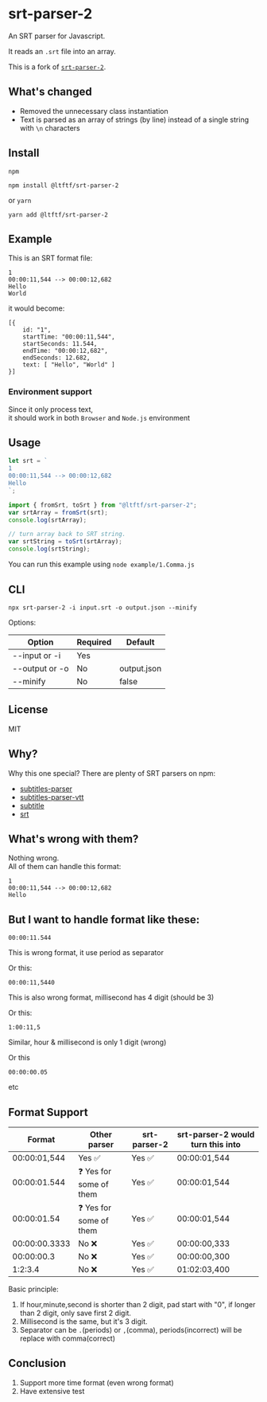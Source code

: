 # srt-parser-2

An SRT parser for Javascript.

It reads an `.srt` file into an array.

This is a fork of [`srt-parser-2`](https://github.com/1c7/srt-parser-2).

## What's changed

- Removed the unnecessary class instantiation
- Text is parsed as an array of strings (by line) instead of a single string with `\n` characters

## Install

`npm`

```
npm install @ltftf/srt-parser-2
```

or `yarn`

```
yarn add @ltftf/srt-parser-2
```

## Example

This is an SRT format file:

```
1
00:00:11,544 --> 00:00:12,682
Hello
World
```

it would become:

```
[{
    id: "1",
    startTime: "00:00:11,544",
    startSeconds: 11.544,
    endTime: "00:00:12,682",
    endSeconds: 12.682,
    text: [ "Hello", "World" ]
}]
```

### Environment support

Since it only process text,  
it should work in both `Browser` and `Node.js` environment

## Usage

```javascript
let srt = `
1
00:00:11,544 --> 00:00:12,682
Hello
`;

import { fromSrt, toSrt } from "@ltftf/srt-parser-2";
var srtArray = fromSrt(srt);
console.log(srtArray);

// turn array back to SRT string.
var srtString = toSrt(srtArray);
console.log(srtString);
```

You can run this example using `node example/1.Comma.js`

## CLI

```
npx srt-parser-2 -i input.srt -o output.json --minify
```

Options:

| Option         | Required | Default     |
| -------------- | -------- | ----------- |
| --input or -i  | Yes      |             |
| --output or -o | No       | output.json |
| --minify       | No       | false       |

## License

MIT

## Why?

Why this one special? There are plenty of SRT parsers on npm:

- [subtitles-parser](https://www.npmjs.com/package/subtitles-parser)
- [subtitles-parser-vtt](https://www.npmjs.com/package/subtitles-parser-vtt)
- [subtitle](https://www.npmjs.com/package/subtitle)
- [srt](https://www.npmjs.com/package/srt)

## What's wrong with them?

Nothing wrong.  
All of them can handle this format:

```
1
00:00:11,544 --> 00:00:12,682
Hello
```

## But I want to handle format like these:

```
00:00:11.544
```

This is wrong format, it use period as separator

Or this:

```
00:00:11,5440
```

This is also wrong format, millisecond has 4 digit (should be 3)

Or this:

```
1:00:11,5
```

Similar, hour & millisecond is only 1 digit (wrong)

Or this

```
00:00:00.05
```

etc

## Format Support

| Format        | Other parser                    | srt-parser-2           | srt-parser-2 would turn this into |
| ------------- | ------------------------------- | ---------------------- | --------------------------------- |
| 00:00:01,544  | Yes :white_check_mark:          | Yes :white_check_mark: | 00:00:01,544                      |
| 00:00:01.544  | :question: Yes for some of them | Yes :white_check_mark: | 00:00:01,544                      |
| 00:00:01.54   | :question: Yes for some of them | Yes :white_check_mark: | 00:00:01,544                      |
| 00:00:00.3333 | No :x:                          | Yes :white_check_mark: | 00:00:00,333                      |
| 00:00:00.3    | No :x:                          | Yes :white_check_mark: | 00:00:00,300                      |
| 1:2:3.4       | No :x:                          | Yes :white_check_mark: | 01:02:03,400                      |

Basic principle:

1. If hour,minute,second is shorter than 2 digit, pad start with "0", if longer than 2 digit, only save first 2 digit.
2. Millisecond is the same, but it's 3 digit.
3. Separator can be `.`(periods) or `,`(comma), periods(incorrect) will be replace with comma(correct)

<!-- ## SRT Format Standard (kind of)
| Format       | Is this SRT standard  |
|--------------|-----------------------|
| 00:00:01,544 | Yes :white_check_mark:|
| 00:00:01.544 | No     :x:            |
| 00:00:00.05  | No     :x:            |

Note: There are no official SRT standard.
`00:00:01.544` and `00:00:00.05` is not 100% wrong. There are gray area.
But most tutorial/file/example/code on the internet use `00:00:01,544`    -->

## Conclusion

1. Support more time format (even wrong format)
2. Have extensive test

